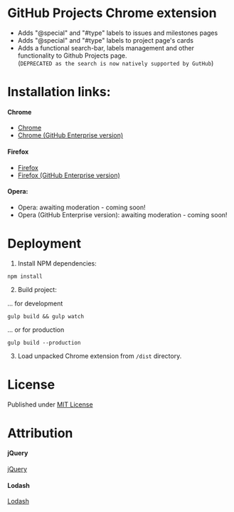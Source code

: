 # GitHub Projects Chrome extension

- Adds "@special" and "#type" labels to issues and milestones pages
- Adds "@special" and "#type" labels to project page's cards
- Adds a functional search-bar, labels management and other functionality to Github Projects page.
  <br>(```DEPRECATED as the search is now natively supported by GutHub```)

# Installation links:

#### Chrome
  - [Chrome](https://chrome.google.com/webstore/detail/github-projects-plus/pkkhkgaamkjaepakanehpgbifoljadnl)
  - [Chrome (GitHub Enterprise version)](https://chrome.google.com/webstore/detail/github-projects-plus/pkkhkgaamkjaepakanehpgbifoljadnl)

#### Firefox
  - [Firefox](https://addons.mozilla.org/en-US/firefox/addon/github-projects-plus/)
  - [Firefox (GitHub Enterprise version)](https://addons.mozilla.org/en-US/firefox/addon/github-entprise-projects-plus/)

#### Opera:
  - Opera: awaiting moderation - coming soon!
  - Opera (GitHub Enterprise version): awaiting moderation - coming soon!

# Deployment

1) Install NPM dependencies:
```
npm install
```

2) Build project:

... for development
```
gulp build && gulp watch
```

... or for production
```
gulp build --production
```

3) Load unpacked Chrome extension from ```/dist``` directory.

# License

Published under [MIT License](./LICENSE)

# Attribution

#### jQuery 

[jQuery](https://jquery.org/)

#### Lodash

[Lodash](https://github.com/lodash/lodash)